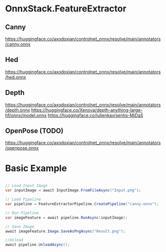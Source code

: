 ﻿# OnnxStack.FeatureExtractor

## Canny
https://huggingface.co/axodoxian/controlnet_onnx/resolve/main/annotators/canny.onnx

## Hed
https://huggingface.co/axodoxian/controlnet_onnx/resolve/main/annotators/hed.onnx

## Depth
https://huggingface.co/axodoxian/controlnet_onnx/resolve/main/annotators/depth.onnx
https://huggingface.co/Xenova/depth-anything-large-hf/onnx/model.onnx
https://huggingface.co/julienkay/sentis-MiDaS

## OpenPose (TODO)
https://huggingface.co/axodoxian/controlnet_onnx/resolve/main/annotators/openpose.onnx

# Basic Example
```csharp

// Load Input Image
var inputImage = await InputImage.FromFileAsync("Input.png");

// Load Pipeline
var pipeline = FeatureExtractorPipeline.CreatePipeline("canny.onnx");

// Run Pipeline
var imageFeature = await pipeline.RunAsync(inputImage);

// Save Image
await imageFeature.Image.SaveAsPngAsync("Result.png");

//Unload
await pipeline.UnloadAsync();
 ```